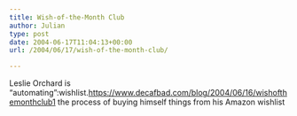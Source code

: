 ```yaml
---
title: Wish-of-the-Month Club
author: Julian
type: post
date: 2004-06-17T11:04:13+00:00
url: /2004/06/17/wish-of-the-month-club/

---
```

Leslie Orchard is &#8220;automating&#8221;:wishlist.https://www.decafbad.com/blog/2004/06/16/wishofthemonthclub1 the process of buying himself things from his Amazon wishlist